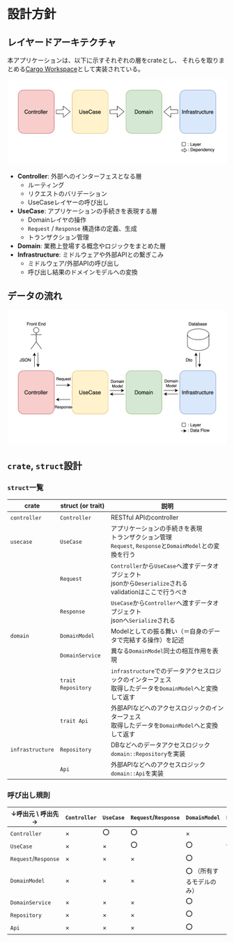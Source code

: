 # 設計方針

## レイヤードアーキテクチャ

本アプリケーションは、以下に示すそれぞれの層をcrateとし、
それらを取りまとめる[Cargo Workspace](https://doc.rust-lang.org/book/ch14-03-cargo-workspaces.html)として実装されている。

![](./figs/layered_architecture.png)

* **Controller**: 外部へのインターフェスとなる層
  * ルーティング
  * リクエストのバリデーション
  * UseCaseレイヤーの呼び出し
* **UseCase**: アプリケーションの手続きを表現する層
  * Domainレイヤの操作
  * `Request` / `Response` 構造体の定義、生成
  * トランザクション管理
* **Domain**: 業務上登場する概念やロジックをまとめた層
* **Infrastructure**: ミドルウェアや外部APIとの繋ぎこみ
  * ミドルウェア/外部APIの呼び出し
  * 呼び出し結果のドメインモデルへの変換


## データの流れ
![](./figs/data_flow.png)


## `crate`, `struct`設計
### `struct`一覧
| crate            | struct (or trait)   | 説明 |
| ---------------- | ------------------- | --- |
| `controller`     | `Controller`        | RESTful APIのcontroller |
| `usecase`        | `UseCase`           | アプリケーションの手続きを表現 <br> トランザクション管理 <br> `Request`, `Response`と`DomainModel`との変換を行う |
|                  | `Request`           | `Controller`から`UseCase`へ渡すデータオブジェクト <br> jsonから`Deserialize`される <br> validationはここで行うべき |
|                  | `Response`          | `UseCase`から`Controller`へ渡すデータオブジェクト <br> jsonへ`Serialize`される |
| `domain`         | `DomainModel`       | Modelとしての振る舞い（＝自身のデータで完結する操作）を記述 |
|                  | `DomainService`     | 異なる`DomainModel`同士の相互作用を表現 |
|                  | `trait Repository`  | `infrastructure`でのデータアクセスロジックのインターフェス <br> 取得したデータを`DomainModel`へと変換して返す |
|                  | `trait Api`         | 外部APIなどへのアクセスロジックのインターフェス <br> 取得したデータを`DomainModel`へと変換して返す |
| `infrastructure` | `Repository`        | DBなどへのデータアクセスロジック <br> `domain::Repository`を実装 |
|                  | `Api`               | 外部APIなどへのアクセスロジック <br> `domain::Api`を実装 |

### 呼び出し規則
| ↓呼出元 \ 呼出先→      | `Controller` | `UseCase` | `Request`/`Response` | `DomainModel` | `DomainService` | `trait Repository` | `trait Api` |
| -------------------  | --- | --- | --- | --- | --- | --- | --- |
| `Controller`         | × | ⭕️ | ⭕️ | × | × | × | × |
| `UseCase`            | × | × | ⭕️ | ⭕️ | ⭕️ | ⭕️ | ⭕️ |
| `Request`/`Response` | × | × | × | ⭕️ | × | × | × |
| `DomainModel`        | × | × | × | ⭕️ （所有するモデルのみ） | × | × | × |
| `DomainService`      | × | × | × | ⭕️ | × | × | × |
| `Repository`         | × | × | × | ⭕️ | × | ⭕️ | × |
| `Api`                | × | × | × | ⭕️ | × | × | ⭕️ |
